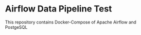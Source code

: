# Airflow Data Pipeline Test

This repository contains Docker-Compose of Apache Airflow and PostgeSQL